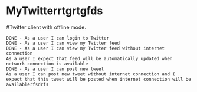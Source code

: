 # MyTwitterrtgrtgfds
#Twitter client with offline mode.

    DONE - As a user I can login to Twitter
    DONE - As a user I can view my Twitter feed
    DONE - As a user I can view my Twitter feed without internet connection
    As a user I expect that feed will be automatically updated when network connection is available
    DONE - As a user I can post new tweet
    As a user I can post new tweet without internet connection and I expect that this tweet will be posted when internet connection will be availablerfsdrfs
